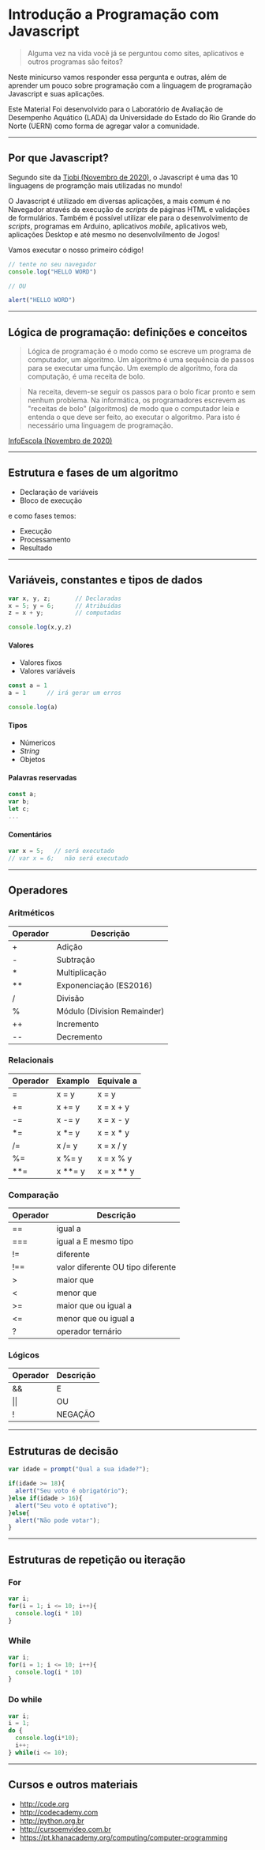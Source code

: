 # Introdução a Programação com Javascript

> Alguma vez na vida você já se perguntou como sites, aplicativos e outros programas são feitos?

Neste minicurso vamos responder essa pergunta e outras, além de aprender um pouco sobre programação com a linguagem de programação Javascript e suas aplicações.

Este Material Foi desenvolvido para o Laboratório de Avaliação de Desempenho Aquático (LADA) da Universidade do Estado do Rio Grande do Norte (UERN) como forma de agregar valor a comunidade.

___
## Por que Javascript?

Segundo  site da [Tiobi (Novembro de 2020)](https://www.tiobe.com/tiobe-index/), o Javascript é uma das 10 linguagens de programção mais utilizadas no mundo!

O Javascript é utilizado em diversas aplicações, a mais comum é no Navegador através da execução de *scripts* de páginas HTML e validações de formulários. Também é possível utilizar ele para o desenvolvimento de *scripts*, programas em Arduino, aplicativos *mobile*, aplicativos web, aplicações Desktop e até mesmo no desenvolvilmento de Jogos!

Vamos executar o nosso primeiro código!

```javascript
// tente no seu navegador
console.log("HELLO WORD")

// OU

alert("HELLO WORD")
```
___
## Lógica de programação: definições e conceitos
>Lógica de programação é o modo como se escreve um programa de computador, um algoritmo. Um algoritmo é uma sequência de passos para se executar uma função. Um exemplo de algoritmo, fora da computação, é uma receita de bolo.

>Na receita, devem-se seguir os passos para o bolo ficar pronto e sem nenhum problema. Na informática, os programadores escrevem as "receitas de bolo" (algoritmos) de modo que o computador leia e entenda o que deve ser feito, ao executar o algoritmo. Para isto é necessário uma linguagem de programação.

[InfoEscola (Novembro de 2020)](https://www.infoescola.com/informatica/logica-de-programacao/)

___
## Estrutura e fases de um algoritmo
* Declaração de variáveis
* Bloco de execução

e como fases temos:
* Execução
* Processamento
* Resultado
___
##  Variáveis, constantes e tipos de dados

```javascript
var x, y, z;       // Declaradas
x = 5; y = 6;      // Atribuídas
z = x + y;         // computadas

console.log(x,y,z)
```

#### Valores
* Valores fixos
* Valores variáveis

```javascript
const a = 1
a = 1      // irá gerar um erros

console.log(a)
```

#### Tipos
* Númericos
* *String*
* Objetos

#### Palavras reservadas
```Javascript
const a;
var b;
let c;
...
```

#### Comentários
```Javascript
var x = 5;   // será executado
// var x = 6;   não será executado
```

___
## Operadores

### Aritméticos

| Operador | Descrição                   |
|----------|-----------------------------|
| +        | Adição                      |
| -        | Subtração                   |
| *        | Multiplicação               |
| **       | Exponenciação (ES2016)      |
| /        | Divisão                     |
| %        | Módulo (Division Remainder) |
| ++       | Incremento                  |
| --       | Decremento                  |

### Relacionais

| Operador | Examplo | Equivale a |
|----------|---------|------------|
| =        | x = y   | x = y      |
| +=       | x += y  | x = x + y  |
| -=       | x -= y  | x = x - y  |
| *=       | x *= y  | x = x * y  |
| /=       | x /= y  | x = x / y  |
| %=       | x %= y  | x = x % y  |
| \**=      | x \**= y | x = x ** y |

### Comparação
| Operador | Descrição                         |
|----------|-----------------------------------|
| ==       | igual a                           |
| ===      | igual a E mesmo tipo              |
| !=       | diferente                         |
| !==      | valor diferente OU tipo diferente |
| >        | maior que                         |
| <        | menor que                         |
| >=       | maior que ou igual a              |
| <=       | menor que ou igual a              |
| ?        | operador ternário                 |

### Lógicos
| Operador | Descrição |
|----------|-----------|
| &&       | E         |
| \|\|     | OU        |
| !        | NEGAÇÃO   |

___
## Estruturas de decisão

```javascript
var idade = prompt("Qual a sua idade?");

if(idade >= 18){
  alert("Seu voto é obrigatório");
}else if(idade > 16){
  alert("Seu voto é optativo");
}else{
  alert("Não pode votar");
}
```

___
## Estruturas de repetição ou iteração


### For
```javascript
var i;
for(i = 1; i <= 10; i++){
  console.log(i * 10)
}
```

### While
```javascript
var i;
for(i = 1; i <= 10; i++){
  console.log(i * 10)
}
```
### Do while
```javascript
var i;
i = 1;
do {
  console.log(i*10);
  i++;
} while(i <= 10);
```
___
## Cursos e outros materiais
* http://code.org
* http://codecademy.com
* http://python.org.br
* http://cursoemvideo.com.br
* https://pt.khanacademy.org/computing/computer-programming
